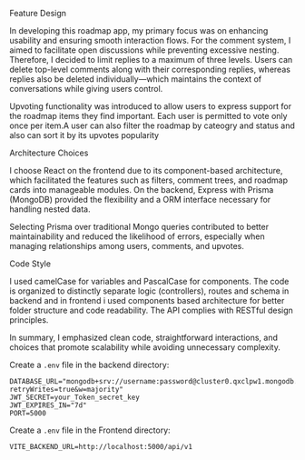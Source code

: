 Feature Design

In developing this roadmap app, my primary focus was on enhancing usability and ensuring smooth interaction flows. For the comment system, I aimed to facilitate open discussions while preventing excessive nesting. Therefore, I decided to limit replies to a maximum of three levels. Users can delete top-level comments along with their corresponding replies, whereas replies also  be deleted individually—which maintains the context of conversations while giving users control.

Upvoting functionality was introduced to allow users to express support for the roadmap items they find important. Each user is permitted to vote only once per item.A user can also filter the roadmap by cateogry and status and also can sort it by its upvotes popularity


Architecture Choices

I choose React on the frontend due to its component-based architecture, which facilitated the  features such as filters, comment trees, and roadmap cards into manageable modules. On the backend, Express with Prisma (MongoDB) provided the flexibility and a  ORM interface necessary for handling nested data.

Selecting Prisma over traditional Mongo queries contributed to better maintainability and reduced the likelihood of errors, especially when managing relationships among users, comments, and upvotes.



Code Style

I used camelCase for variables and PascalCase for components. The code is organized to distinctly separate logic (controllers), routes and schema in backend and in frontend i used components based architecture for better folder structure and code readability.    The API complies with RESTful design principles.

In summary, I emphasized clean code, straightforward interactions, and choices that promote scalability while avoiding unnecessary complexity.

Create a `.env` file in the backend directory:

```env
DATABASE_URL="mongodb+srv://username:password@cluster0.qxclpw1.mongodb.net/databasename?retryWrites=true&w=majority"
JWT_SECRET=your_Token_secret_key
JWT_EXPIRES_IN="7d"
PORT=5000
```

Create a `.env` file in the Frontend directory:
```env
VITE_BACKEND_URL=http://localhost:5000/api/v1
```


